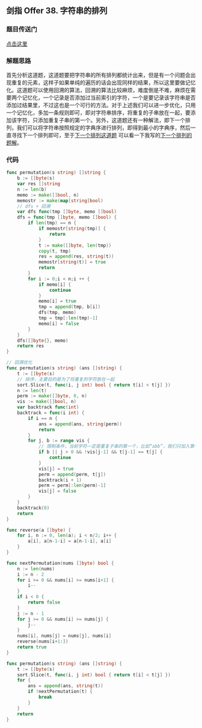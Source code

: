 ## 剑指 Offer 38. 字符串的排列

### 题目传送门

[点击这里](https://leetcode-cn.com/problems/zi-fu-chuan-de-pai-lie-lcof/)

### 解题思路

首先分析这道题，这道题要把字符串的所有排列都统计出来，但是有一个问题会出现重复的元素，这样子如果单纯的遍历的话会出现同样的结果，所以这里要做记忆化。这道题可以使用回溯的算法，回溯的算法比较麻烦，难度倒是不难，麻烦在需要两个记忆化，一个记录是否添加过当前索引的字符，一个是要记录该字符串是否添加过结果里，不过这也是一个可行的方法。对于上述我们可以进一步优化，只用一个记忆化，多加一条规则即可，即对字符串排序，将重复的子串放在一起，要添加该字符，只添加重复子串的第一个。另外，这道题还有一种解法，即下一个排列，我们可以将字符串按照规定的字典序进行排列，即得到最小的字典序，然后一直寻找下一个排列即可，至于[下一个排列这道题](https://leetcode-cn.com/problems/next-permutation/) 可以看一下我写的[下一个排列的题解]()。

### 代码

```go
func permutation(s string) []string {
    b := []byte(s)
    var res []string
    n := len(b)
    memo := make([]bool, n)
    memostr := make(map[string]bool)
    // dfs + 回溯
    var dfs func(tmp []byte, memo []bool) 
    dfs = func(tmp []byte, memo []bool) {
        if len(tmp) == n {
            if memostr[string(tmp)] {
                return
            }
            t := make([]byte, len(tmp))
		    copy(t, tmp)
            res = append(res, string(t))
            memostr[string(t)] = true
            return
        }
        for i := 0;i < n;i ++ {
            if memo[i] {
                continue
            }
            memo[i] = true
            tmp = append(tmp, b[i])
            dfs(tmp, memo)
            tmp = tmp[:len(tmp)-1]
            memo[i] = false
        }
    }
    dfs([]byte{}, memo)
    return res
}
```

```go
// 回溯优化
func permutation(s string) (ans []string) {
    t := []byte(s)
    // 排序，主要目的是为了将重复的字符放在一起
    sort.Slice(t, func(i, j int) bool { return t[i] < t[j] })
    n := len(t)
    perm := make([]byte, 0, n)
    vis := make([]bool, n)
    var backtrack func(int)
    backtrack = func(i int) {
        if i == n {
            ans = append(ans, string(perm))
            return
        }
        for j, b := range vis {
            // 限制条件，当前字符一定是重复子串的第一个，比如“abb”，我们只加入第一个“b”，第二个“b”在第一个“b”没有加入时不要加入。
            if b || j > 0 && !vis[j-1] && t[j-1] == t[j] {
                continue
            }
            vis[j] = true
            perm = append(perm, t[j])
            backtrack(i + 1)
            perm = perm[:len(perm)-1]
            vis[j] = false
        }
    }
    backtrack(0)
    return
}
```

```go
func reverse(a []byte) {
    for i, n := 0, len(a); i < n/2; i++ {
        a[i], a[n-1-i] = a[n-1-i], a[i]
    }
}

func nextPermutation(nums []byte) bool {
    n := len(nums)
    i := n - 2
    for i >= 0 && nums[i] >= nums[i+1] {
        i--
    }
    if i < 0 {
        return false
    }
    j := n - 1
    for j >= 0 && nums[i] >= nums[j] {
        j--
    }
    nums[i], nums[j] = nums[j], nums[i]
    reverse(nums[i+1:])
    return true
}

func permutation(s string) (ans []string) {
    t := []byte(s)
    sort.Slice(t, func(i, j int) bool { return t[i] < t[j] })
    for {
        ans = append(ans, string(t))
        if !nextPermutation(t) {
            break
        }
    }
    return
}
```
